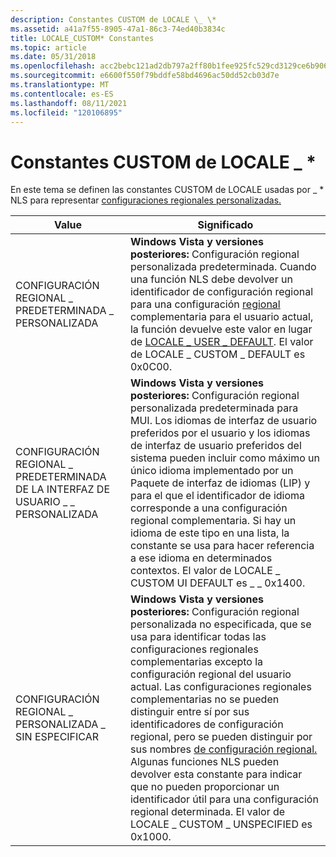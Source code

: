 ```yaml
---
description: Constantes CUSTOM de LOCALE \_ \*
ms.assetid: a41a7f55-8905-47a1-86c3-74ed40b3834c
title: LOCALE_CUSTOM* Constantes
ms.topic: article
ms.date: 05/31/2018
ms.openlocfilehash: acc2bebc121ad2db797a2ff80b1fee925fc529cd3129ce6b906a579788789899
ms.sourcegitcommit: e6600f550f79bddfe58bd4696ac50dd52cb03d7e
ms.translationtype: MT
ms.contentlocale: es-ES
ms.lasthandoff: 08/11/2021
ms.locfileid: "120106895"
---
```

# <a name="locale_custom-constants"></a>Constantes CUSTOM de LOCALE \_ \*

En este tema se definen las constantes CUSTOM de LOCALE usadas por \_ \* NLS para representar [configuraciones regionales personalizadas.](custom-locales.md)



| Value                       | Significado                                                                                                                                                                                                                                                                                                                                                                                                                                                                                          |
|-----------------------------|--------------------------------------------------------------------------------------------------------------------------------------------------------------------------------------------------------------------------------------------------------------------------------------------------------------------------------------------------------------------------------------------------------------------------------------------------------------------------------------------------|
| CONFIGURACIÓN REGIONAL \_ PREDETERMINADA \_ PERSONALIZADA     | **Windows Vista y versiones posteriores:** Configuración regional personalizada predeterminada. Cuando una función NLS debe devolver un identificador de configuración regional para una configuración [regional](custom-locales.md) complementaria para el usuario actual, la función devuelve este valor en lugar de [LOCALE \_ USER \_ DEFAULT](locale-user-default.md). El valor de LOCALE \_ CUSTOM \_ DEFAULT es 0x0C00.                                                                                                                                                                  |
| CONFIGURACIÓN REGIONAL \_ PREDETERMINADA DE LA INTERFAZ DE USUARIO \_ \_ PERSONALIZADA | **Windows Vista y versiones posteriores:** Configuración regional personalizada predeterminada para MUI. Los idiomas de interfaz de usuario preferidos por el usuario y los idiomas de interfaz de usuario preferidos del sistema pueden incluir como máximo un único idioma implementado por un Paquete de interfaz de idiomas (LIP) y para el que el identificador de idioma corresponde a una configuración regional complementaria. Si hay un idioma de este tipo en una lista, la constante se usa para hacer referencia a ese idioma en determinados contextos. El valor de LOCALE \_ CUSTOM UI DEFAULT es \_ \_ 0x1400.                    |
| CONFIGURACIÓN REGIONAL \_ PERSONALIZADA \_ SIN ESPECIFICAR | **Windows Vista y versiones posteriores:** Configuración regional personalizada no especificada, que se usa para identificar todas las configuraciones regionales complementarias excepto la configuración regional del usuario actual. Las configuraciones regionales complementarias no se pueden distinguir entre sí por sus identificadores de configuración regional, pero se pueden distinguir por sus nombres [de configuración regional.](locale-names.md) Algunas funciones NLS pueden devolver esta constante para indicar que no pueden proporcionar un identificador útil para una configuración regional determinada. El valor de LOCALE \_ CUSTOM \_ UNSPECIFIED es 0x1000. |



 

 

 



